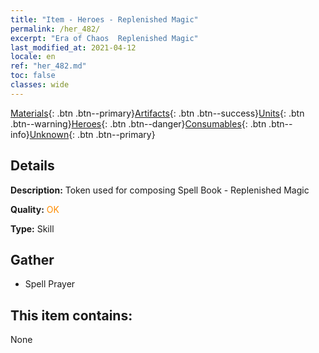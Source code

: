 ```yaml
---
title: "Item - Heroes - Replenished Magic"
permalink: /her_482/
excerpt: "Era of Chaos  Replenished Magic"
last_modified_at: 2021-04-12
locale: en
ref: "her_482.md"
toc: false
classes: wide
---
```

 [Materials](/){: .btn .btn--primary}[Artifacts](/Artifacts/){: .btn .btn--success}[Units](/Units/){: .btn .btn--warning}[Heroes](/Heroes/){: .btn .btn--danger}[Consumables](/Consumables/){: .btn .btn--info}[Unknown](/Unknown/){: .btn .btn--primary}

## Details
 **Description:** Token used for composing Spell Book - Replenished Magic

 **Quality:** <span style="color: #FF8C00">OK</span>

 **Type:** Skill

## Gather

*    Spell Prayer 

## This item contains:

  None

